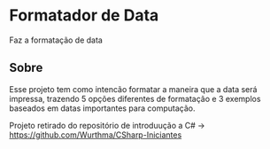 # Formatador de Data
Faz a formatação de data

## Sobre
Esse projeto tem como intencão formatar a maneira que a data será impressa, trazendo 5 opções diferentes de formatação e 3 exemplos baseados em datas importantes para computação.

Projeto retirado do repositório de introduução a C# -> https://github.com/Wurthma/CSharp-Iniciantes
